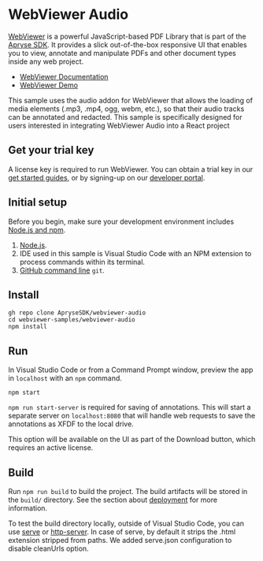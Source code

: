 # WebViewer Audio

[WebViewer](https://docs.apryse.com/web/guides/get-started) is a powerful JavaScript-based PDF Library that is part of the [Apryse SDK](https://apryse.com/). It provides a slick out-of-the-box responsive UI that enables you to view, annotate and manipulate PDFs and other document types inside any web project.

- [WebViewer Documentation](https://docs.apryse.com/web/guides/get-started)
- [WebViewer Demo](https://showcase.apryse.com/)

This sample uses the audio addon for WebViewer that allows the loading of media elements (.mp3, .mp4, ogg, webm, etc.), so that their audio tracks can be annotated and redacted. This sample is specifically designed for users interested in integrating WebViewer Audio into a React project

## Get your trial key

A license key is required to run WebViewer. You can obtain a trial key in our [get started guides](https://docs.apryse.com/web/guides/get-started), or by signing-up on our [developer portal](https://dev.apryse.com/).

## Initial setup

Before you begin, make sure your development environment includes [Node.js and npm](https://www.npmjs.com/get-npm).


1. [Node.js](https://nodejs.org/en).
2. IDE used in this sample is Visual Studio Code with an NPM extension to process commands within its terminal.
3. [GitHub command line](https://github.com/git-guides/install-git) `git`.

## Install

```
gh repo clone ApryseSDK/webviewer-audio
cd webviewer-samples/webviewer-audio
npm install
```

## Run

In Visual Studio Code or from a Command Prompt window, preview the app in `localhost` with an `npm` command. 

```
npm start
```

`npm run start-server` is required for saving of annotations. This will start a separate server on `localhost:8080` that will handle web requests to save the annotations as XFDF to the local drive.

This option will be available on the UI as part of the Download button, which requires an active license.

## Build

Run `npm run build` to build the project. The build artifacts will be stored in the `build/` directory. See the section about [deployment](https://facebook.github.io/create-react-app/docs/deployment) for more information.

To test the build directory locally, outside of Visual Studio Code, you can use [serve](https://www.npmjs.com/package/serve) or [http-server](https://www.npmjs.com/package/http-server). In case of serve, by default it strips the .html extension stripped from paths. We added serve.json configuration to disable cleanUrls option.